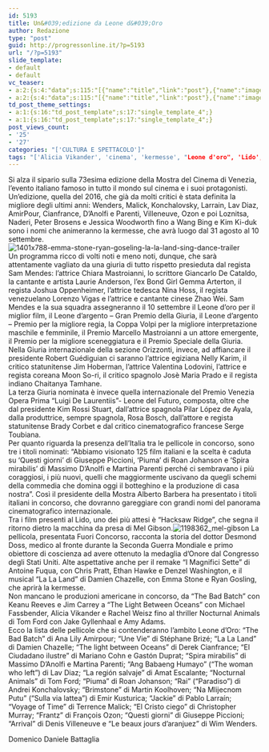 ```yaml
---
id: 5193
title: Un&#039;edizione da Leone d&#039;Oro
author: Redazione
type: "post"
guid: http://progressonline.it/?p=5193
url: "/?p=5193"
slide_template:
- default
- default
vc_teaser:
- a:2:{s:4:"data";s:115:"[{"name":"title","link":"post"},{"name":"image","image":"featured","link":"none"},{"name":"text","mode":"excerpt"}]";s:7:"bgcolor";s:0:"";}
- a:2:{s:4:"data";s:115:"[{"name":"title","link":"post"},{"name":"image","image":"featured","link":"none"},{"name":"text","mode":"excerpt"}]";s:7:"bgcolor";s:0:"";}
td_post_theme_settings:
- a:1:{s:16:"td_post_template";s:17:"single_template_4";}
- a:1:{s:16:"td_post_template";s:17:"single_template_4";}
post_views_count:
- '25'
- '27'
categories: "['CULTURA E SPETTACOLO']"
tags: "['Alicia Vikander', 'cinema', 'kermesse', "Leone d'oro", 'Lido', 'Mel Gibson', 'Michael Fassbender', 'Mostra del Cinema', 'news', 'red carpet', 'Venezia', 'Wim Wenders']"
---
```


Si alza il sipario sulla 73esima edizione della Mostra del Cinema di Venezia, l’evento italiano famoso in tutto il mondo sul cinema e i suoi protagonisti. Un’edizione, quella del 2016, che già da molti critici è stata definita la migliore degli ultimi anni: Wenders, Malick, Konchalovsky, Larrain, Lav Diaz, AmirPour, Cianfrance, D’Anolfi e Parenti, Villeneuve, Ozon e poi Loznitsa, Naderi, Peter Brosens e Jessica Woodworth fino a Wang Bing e Kim Ki-duk sono i nomi che animeranno la kermesse, che avrà luogo dal 31 agosto al 10 settembre.![1401x788-emma-stone-ryan-goseling-la-la-land-sing-dance-trailer](https://progressonline.it/wp-content/uploads/2016/08/1401x788-emma-stone-ryan-goseling-la-la-land-sing-dance-trailer-300x169.jpg)  
Un programma ricco di volti noti e meno noti, dunque, che sarà attentamente vagliato da una giuria di tutto rispetto presieduta dal regista Sam Mendes: l’attrice Chiara Mastroianni, lo scrittore Giancarlo De Cataldo, la cantante e artista Laurie Anderson, l’ex Bond Girl Gemma Arterton, il regista Joshua Oppenheimer, l’attrice tedesca Nina Hoss, il regista venezuelano Lorenzo Vigas e l’attrice e cantante cinese Zhao Wei. Sam Mendes e la sua squadra assegneranno il 10 settembre il Leone d’oro per il miglior film, il Leone d’argento – Gran Premio della Giuria, il Leone d’argento – Premio per la migliore regia, la Coppa Volpi per la migliore interpretazione maschile e femminile, il Premio Marcello Mastroianni a un attore emergente, il Premio per la migliore sceneggiatura e il Premio Speciale della Giuria.  
Nella Giuria internazionale della sezione Orizzonti, invece, ad affiancare il presidente Robert Guédiguian ci saranno l’attrice egiziana Nelly Karim, il critico statunitense Jim Hoberman, l’attrice Valentina Lodovini, l’attrice e regista coreana Moon So-ri, il critico spagnolo Josè Maria Prado e il regista indiano Chaitanya Tamhane.  
La terza Giuria nominata è invece quella internazionale del Premio Venezia Opera Prima “Luigi De Laurentiis”- Leone del Futuro, composta, oltre che dal presidente Kim Rossi Stuart, dall’attrice spagnola Pilar López de Ayala, dalla produttrice, sempre spagnola, Rosa Bosch, dall’attore e regista statunitense Brady Corbet e dal critico cinematografico francese Serge Toubiana.  
Per quanto riguarda la presenza dell’Italia tra le pellicole in concorso, sono tre i titoli nominati: “Abbiamo visionato 125 film italiani e la scelta è caduta su ‘Questi giorni’ di Giuseppe Piccioni, ‘Piuma’ di Roan Johanson e ‘Spira mirabilis’ di Massimo D’Anolfi e Martina Parenti perché ci sembravano i più coraggiosi, i più nuovi, quelli che maggiormente uscivano da quegli schemi della commedia che domina oggi il botteghino e la produzione di casa nostra”. Così il presidente della Mostra Alberto Barbera ha presentato i titoli italiani in concorso, che dovranno gareggiare con grandi nomi del panorama cinematografico internazionale.  
Tra i film presenti al Lido, uno dei più attesi è “Hacksaw Ridge”, che segna il ritorno dietro la macchina da presa di Mel Gibson.![1198362_mel-gibson](https://progressonline.it/wp-content/uploads/2016/08/1198362_mel-gibson-300x185.jpg) La pellicola, presentata Fuori Concorso, racconta la storia del dottor Desmond Doss, medico al fronte durante la Seconda Guerra Mondiale e primo obiettore di coscienza ad avere ottenuto la medaglia d’Onore dal Congresso degli Stati Uniti. Alte aspettative anche per il remake “I Magnifici Sette” di Antoine Fuqua, con Chris Pratt, Ethan Hawke e Denzel Washington, e il musical “La La Land” di Damien Chazelle, con Emma Stone e Ryan Gosling, che aprirà la kermesse.  
Non mancano le produzioni americane in concorso, da “The Bad Batch” con Keanu Reeves e Jim Carrey a “The Light Between Oceans” con Michael Fassbender, Alicia Vikander e Rachel Weisz fino al thriller Nocturnal Animals di Tom Ford con Jake Gyllenhaal e Amy Adams.  
Ecco la lista delle pellicole che si contenderanno l’ambito Leone d’Oro: “The Bad Batch” di Ana Lily Amirpour; “Une Vie” di Stéphane Brizé; “La La Land” di Damien Chazelle; “The light between Oceans” di Derek Cianfrance; “El Ciudadano ilustre” di Mariano Cohn e Gastón Duprat; “Spira mirabilis” di Massimo D’Anolfi e Martina Parenti; “Ang Babaeng Humayo” (“The woman who left”) di Lav Diaz; “La región salvaje” di Amat Escalante; “Nocturnal Animals” di Tom Ford; “Piuma” di Roan Johanson; “Rai” (“Paradiso”) di Andrei Konchalovsky; “Brimstone” di Martin Koolhoven; “Na Mlijecnom Putu” (“Sulla via lattea”) di Emir Kusturica; “Jackie” di Pablo Larraín; “Voyage of Time” di Terrence Malick; “El Cristo ciego” di Christopher Murray; “Frantz” di François Ozon; “Questi giorni” di Giuseppe Piccioni; “Arrival” di Denis Villeneuve e “Le beaux jours d’aranjuez” di Wim Wenders.

Domenico Daniele Battaglia